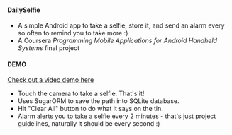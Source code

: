 ####  DailySelfie
  * A simple Android app to take a selfie, store it, and send an alarm every so often to remind you to take more :)
  * A Coursera *Programming Mobile Applications for Android Handheld Systems* final project

#### DEMO

[Check out a video demo here](https://www.dropbox.com/s/7gj1493eenlhf6z/DailySelfie_demo.mp4?dl=0)

  * Touch the camera to take a selfie. That's it!
  * Uses SugarORM to save the path into SQLite database.
  * Hit "Clear All" button to do what it says on the tin.
  * Alarm alerts you to take a selfie every 2 minutes - that's just project guidelines, naturally it should be every second :)
  
  

